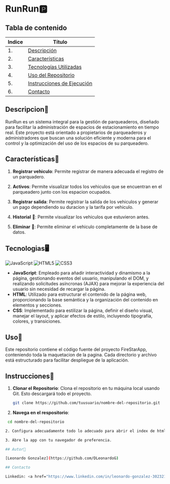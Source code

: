 # RunRun🅿️

## Tabla de contenido
| Indice | Título  |
|--|--|
| 1. | [Descripción](#Descripcion) |
| 2. | [Características](#Características) |
| 3. | [Tecnologías Utilizadas](#Tecnologias) |
| 4. | [Uso del Repositorio](#Uso) |
| 5. | [Instrucciones de Ejecución](#Instrucciones) |
| 6. | [Contacto](#Contacto) |

## Descripcion🚀

RunRun es un sistema integral para la gestión de parqueaderos, diseñado para facilitar la administración de espacios de estacionamiento en tiempo real. Este proyecto está orientado a propietarios de parqueaderos y administradores que buscan una solución eficiente y moderna para el control y la optimización del uso de los espacios de su parqueadero.

## Características🧮

1. **Registrar vehiculo**: Permite registrar de manera adecuada el registro de un parquadero.

2. **Activos**: Permite visualizar todos los vehiculos que se encuentran en el parqueadero junto con los espacion ocupados.

3. **Registrar salida**: Permite registrar la salida de los vehiculos y generar un pago dependiendo su duracion y la tarifa por vehiculo.

4. **Historial** 📄: Permite visualizar los vehiculos que estuvieron antes.

5. **Eliminar** 📄: Permite eliminar el vehiculo completamente de la base de datos.

## Tecnologias🖥️ 

![JavaScript](https://img.shields.io/badge/javascript-%23323330.svg?style=for-the-badge&logo=javascript&logoColor=%23F7DF1E) ![HTML5](https://img.shields.io/badge/html5-%23E34F26.svg?style=for-the-badge&logo=html5&logoColor=white) ![CSS3](https://img.shields.io/badge/css3-%231572B6.svg?style=for-the-badge&logo=css3&logoColor=white)

- **JavaScript**: Empleado para añadir interactividad y dinamismo a la página, gestionando eventos del usuario, manipulando el DOM, y realizando solicitudes asíncronas (AJAX) para mejorar la experiencia del usuario sin necesidad de recargar la página.
- **HTML**: Utilizado para estructurar el contenido de la página web, proporcionando la base semántica y la organización del contenido en elementos y secciones.
- **CSS**: Implementado para estilizar la página, definir el diseño visual, manejar el layout, y aplicar efectos de estilo, incluyendo tipografía, colores, y transiciones.

## Uso📝

Este repositorio contiene el código fuente del proyecto FireStarApp, conteniendo toda la maquetacion de la pagina. Cada directorio y archivo está estructurado para facilitar despliegue de la aplicación.

## Instrucciones📐

1. **Clonar el Repositorio**: Clona el repositorio en tu máquina local usando Git. Esto descargará todo el proyecto.
   ```bash
   git clone https://github.com/tuusuario/nombre-del-repositorio.git
2. **Navega en el respositorio**:
 ```bash
  cd nombre-del-repositorio

2. Configura adecuadamente todo lo adecuado para abrir el index de html.

3. Abre la app con tu navegador de preferencia.

## Autor👤

[Leonardo Gonzalez](https://github.com/DLeonardoG) 

## Contacto

Linkedin: <a href="https://www.linkedin.com/in/leonardo-gonzalez-302321311/" target="_blank">Leonardo Gonzalez</a>